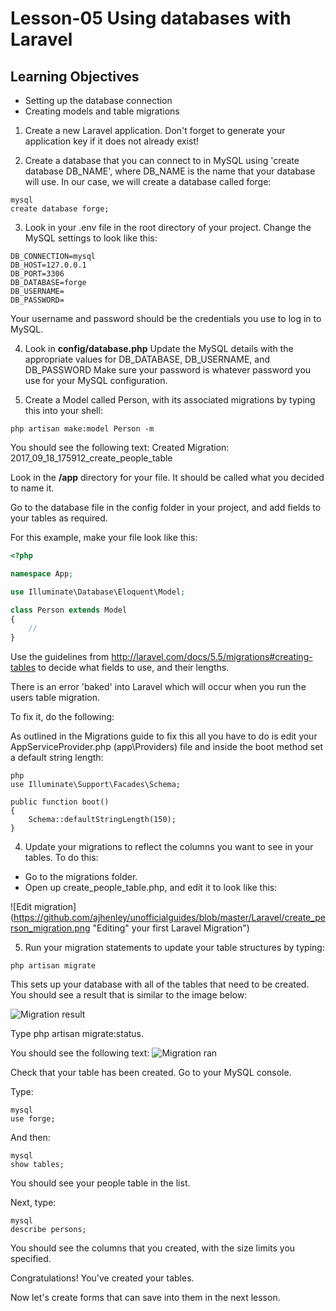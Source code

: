 # Lesson-05 Using databases with Laravel
## Learning Objectives

* Setting up the database connection
* Creating models and table migrations

1. Create a new Laravel application. Don't forget to generate your application key if it does not already exist!

2. Create a database that you can connect to in MySQL
using  'create database DB_NAME', where DB_NAME is the name that your database will use. In our case, we will create a database called forge:

```
mysql
create database forge;
```

3. Look in your .env file in the root directory of your project.
Change the MySQL settings to look like this:
```
DB_CONNECTION=mysql
DB_HOST=127.0.0.1
DB_PORT=3306
DB_DATABASE=forge
DB_USERNAME=
DB_PASSWORD=
```
Your username and password should be the credentials you use to log in to MySQL.

4. Look in  **config/database.php**
Update the MySQL details with the appropriate values for
DB_DATABASE, DB_USERNAME, and DB_PASSWORD
Make sure your password is whatever password you use for your MySQL configuration.

6. Create a Model called Person, with its associated migrations by typing this into your shell:

```
php artisan make:model Person -m
```

You should see the following text:
Created Migration: 2017_09_18_175912_create_people_table

Look in the **/app** directory for your file.
It should be called what you decided to name it.

Go to the database file in the config folder in your project, and add fields to your tables as required.

For this example, make your file look like this:

```php
<?php

namespace App;

use Illuminate\Database\Eloquent\Model;

class Person extends Model
{
    //
}

```
Use the guidelines from http://laravel.com/docs/5.5/migrations#creating-tables to decide what fields to use, and their lengths.

There is an error 'baked' into Laravel which will occur when you run the users table migration.

To fix it, do the following:

As outlined in the Migrations guide to fix this all you have to do is edit your AppServiceProvider.php (app\Providers) file and inside the boot method set a default string length:
```
php
use Illuminate\Support\Facades\Schema;

public function boot()
{
    Schema::defaultStringLength(150);
}
```


4. Update your migrations to reflect the columns you want to see in your tables.
To do this:
* Go to the migrations folder.
* Open up create_people_table.php, and edit it to look like this:

![Edit migration](https://github.com/ajhenley/unofficialguides/blob/master/Laravel/create_person_migration.png "Editing" your first Laravel Migration")

5. Run your migration statements to update your table structures by typing:
```
php artisan migrate
```

This sets up your database with all of the tables that need to be created.
You should see a result that is similar to the image below:

![Migration result](https://github.com/ajhenley/unofficialguides/blob/master/Laravel/img/hello.png "Running your first Laravel Migration")

Type php artisan migrate:status.

You should see the following text:
![Migration ran](https://github.com/ajhenley/unofficialguides/blob/master/Laravel/img/migrationran.png "Checking your first Laravel Migration")

Check that your table has been created. Go to your MySQL console.

Type:
```
mysql
use forge;
```

And then:
```
mysql
show tables;
```

You should see your people table in the list.

Next, type:
```
mysql
describe persons;
```
You should see the columns that you created, with the size limits you specified.

Congratulations! You've created your tables.

Now let's create forms that can save into them in the next lesson.
